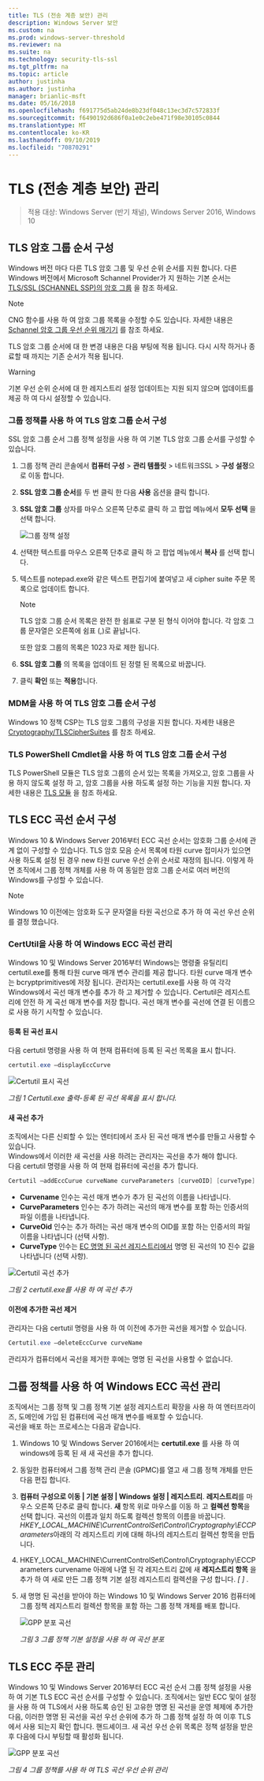 ```yaml
---
title: TLS (전송 계층 보안) 관리
description: Windows Server 보안
ms.custom: na
ms.prod: windows-server-threshold
ms.reviewer: na
ms.suite: na
ms.technology: security-tls-ssl
ms.tgt_pltfrm: na
ms.topic: article
author: justinha
ms.author: justinha
manager: brianlic-msft
ms.date: 05/16/2018
ms.openlocfilehash: f691775d5ab24de8b23df048c13ec3d7c572833f
ms.sourcegitcommit: f6490192d686f0a1e0c2ebe471f98e30105c0844
ms.translationtype: MT
ms.contentlocale: ko-KR
ms.lasthandoff: 09/10/2019
ms.locfileid: "70870291"
---
```

# <a name="manage-transport-layer-security-tls"></a>TLS (전송 계층 보안) 관리

>적용 대상: Windows Server (반기 채널), Windows Server 2016, Windows 10

## <a name="configuring-tls-cipher-suite-order"></a>TLS 암호 그룹 순서 구성

Windows 버전 마다 다른 TLS 암호 그룹 및 우선 순위 순서를 지원 합니다. 다른 Windows 버전에서 Microsoft Schannel Provider가 지 원하는 기본 순서는 [TLS/SSL (SCHANNEL SSP)의 암호 그룹](https://msdn.microsoft.com/library/windows/desktop/aa374757.aspx) 을 참조 하세요.

> [!NOTE] 
> CNG 함수를 사용 하 여 암호 그룹 목록을 수정할 수도 있습니다. 자세한 내용은 [Schannel 암호 그룹 우선 순위 매기기](https://msdn.microsoft.com/library/windows/desktop/bb870930.aspx) 를 참조 하세요.

TLS 암호 그룹 순서에 대 한 변경 내용은 다음 부팅에 적용 됩니다. 다시 시작 하거나 종료할 때 까지는 기존 순서가 적용 됩니다.

> [!WARNING] 
> 기본 우선 순위 순서에 대 한 레지스트리 설정 업데이트는 지원 되지 않으며 업데이트를 제공 하 여 다시 설정할 수 있습니다. 

### <a name="configuring-tls-cipher-suite-order-by-using-group-policy"></a>그룹 정책를 사용 하 여 TLS 암호 그룹 순서 구성

SSL 암호 그룹 순서 그룹 정책 설정을 사용 하 여 기본 TLS 암호 그룹 순서를 구성할 수 있습니다.

1. 그룹 정책 관리 콘솔에서 **컴퓨터 구성** > **관리 템플릿** > 네트워크SSL > **구성 설정**으로 이동 합니다.
2. **SSL 암호 그룹 순서**를 두 번 클릭 한 다음 **사용** 옵션을 클릭 합니다.
3. **SSL 암호 그룹** 상자를 마우스 오른쪽 단추로 클릭 하 고 팝업 메뉴에서 **모두 선택** 을 선택 합니다.

   ![그룹 정책 설정](../media/Transport-Layer-Security-protocol/ssl-cipher-suite-order-gp-setting.png)

4. 선택한 텍스트를 마우스 오른쪽 단추로 클릭 하 고 팝업 메뉴에서 **복사** 를 선택 합니다.
5. 텍스트를 notepad.exe와 같은 텍스트 편집기에 붙여넣고 새 cipher suite 주문 목록으로 업데이트 합니다.

   > [!NOTE]
   > TLS 암호 그룹 순서 목록은 완전 한 쉼표로 구분 된 형식 이어야 합니다. 각 암호 그룹 문자열은 오른쪽에 쉼표 (,)로 끝납니다. 
   > 
   > 또한 암호 그룹의 목록은 1023 자로 제한 됩니다.

6. **SSL 암호 그룹** 의 목록을 업데이트 된 정렬 된 목록으로 바꿉니다.
7. 클릭 **확인** 또는 **적용**합니다.

### <a name="configuring-tls-cipher-suite-order-by-using-mdm"></a>MDM을 사용 하 여 TLS 암호 그룹 순서 구성

Windows 10 정책 CSP는 TLS 암호 그룹의 구성을 지원 합니다. 자세한 내용은 [Cryptography/TLSCipherSuites](https://msdn.microsoft.com/windows/hardware/commercialize/customize/mdm/policy-configuration-service-provider#cryptography-tlsciphersuites) 를 참조 하세요.

### <a name="configuring-tls-cipher-suite-order-by-using-tls-powershell-cmdlets"></a>TLS PowerShell Cmdlet을 사용 하 여 TLS 암호 그룹 순서 구성

TLS PowerShell 모듈은 TLS 암호 그룹의 순서 있는 목록을 가져오고, 암호 그룹을 사용 하지 않도록 설정 하 고, 암호 그룹을 사용 하도록 설정 하는 기능을 지원 합니다. 자세한 내용은 [TLS 모듈](https://technet.microsoft.com/itpro/powershell/windows/tls/tls) 을 참조 하세요.

## <a name="configuring-tls-ecc-curve-order"></a>TLS ECC 곡선 순서 구성 

Windows 10 & Windows Server 2016부터 ECC 곡선 순서는 암호화 그룹 순서에 관계 없이 구성할 수 있습니다. TLS 암호 모음 순서 목록에 타원 curve 접미사가 있으면 사용 하도록 설정 된 경우 new 타원 curve 우선 순위 순서로 재정의 됩니다. 이렇게 하면 조직에서 그룹 정책 개체를 사용 하 여 동일한 암호 그룹 순서로 여러 버전의 Windows를 구성할 수 있습니다.

> [!NOTE]
> Windows 10 이전에는 암호화 도구 문자열을 타원 곡선으로 추가 하 여 곡선 우선 순위를 결정 했습니다.

### <a name="managing-windows-ecc-curves-using-certutil"></a>CertUtil을 사용 하 여 Windows ECC 곡선 관리

Windows 10 및 Windows Server 2016부터 Windows는 명령줄 유틸리티 certutil.exe를 통해 타원 curve 매개 변수 관리를 제공 합니다. 타원 curve 매개 변수는 bcryptprimitives에 저장 됩니다. 관리자는 certutil.exe를 사용 하 여 각각 Windows에서 곡선 매개 변수를 추가 하 고 제거할 수 있습니다. Certutil은 레지스트리에 안전 하 게 곡선 매개 변수를 저장 합니다. 곡선 매개 변수를 곡선에 연결 된 이름으로 사용 하기 시작할 수 있습니다.    

#### <a name="displaying-registered-curves"></a>등록 된 곡선 표시

다음 certutil 명령을 사용 하 여 현재 컴퓨터에 등록 된 곡선 목록을 표시 합니다.

```powershell
certutil.exe –displayEccCurve
```

![Certutil 표시 곡선](../media/Transport-Layer-Security-protocol/certutil-display-curves.png)

*그림 1 Certutil.exe 출력-등록 된 곡선 목록을 표시 합니다.*

#### <a name="adding-a-new-curve"></a>새 곡선 추가

조직에서는 다른 신뢰할 수 있는 엔터티에서 조사 된 곡선 매개 변수를 만들고 사용할 수 있습니다.  
Windows에서 이러한 새 곡선을 사용 하려는 관리자는 곡선을 추가 해야 합니다.  
다음 certutil 명령을 사용 하 여 현재 컴퓨터에 곡선을 추가 합니다.

```powershell
Certutil —addEccCurue curveName curveParameters [curveOID] [curveType]
```

- **Curvename** 인수는 곡선 매개 변수가 추가 된 곡선의 이름을 나타냅니다.
- **CurveParameters** 인수는 추가 하려는 곡선의 매개 변수를 포함 하는 인증서의 파일 이름을 나타냅니다.
- **CurveOid** 인수는 추가 하려는 곡선 매개 변수의 OID를 포함 하는 인증서의 파일 이름을 나타냅니다 (선택 사항).
- **CurveType** 인수는 [EC 명명 된 곡선 레지스트리에서](http://www.iana.org/assignments/tls-parameters/tls-parameters.xhtml#tls-parameters-8) 명명 된 곡선의 10 진수 값을 나타냅니다 (선택 사항).

![Certutil 곡선 추가](../media/Transport-Layer-Security-protocol/certutil-add-curves.png)

*그림 2 certutil.exe를 사용 하 여 곡선 추가*

#### <a name="removing-a-previously-added-curve"></a>이전에 추가한 곡선 제거

관리자는 다음 certutil 명령을 사용 하 여 이전에 추가한 곡선을 제거할 수 있습니다.

```powershell
Certutil.exe –deleteEccCurve curveName
```

관리자가 컴퓨터에서 곡선을 제거한 후에는 명명 된 곡선을 사용할 수 없습니다.

## <a name="managing-windows-ecc-curves-using-group-policy"></a>그룹 정책를 사용 하 여 Windows ECC 곡선 관리

조직에서는 그룹 정책 및 그룹 정책 기본 설정 레지스트리 확장을 사용 하 여 엔터프라이즈, 도메인에 가입 된 컴퓨터에 곡선 매개 변수를 배포할 수 있습니다.  
곡선을 배포 하는 프로세스는 다음과 같습니다.

1.  Windows 10 및 Windows Server 2016에서는 **certutil.exe** 를 사용 하 여 windows에 등록 된 새 새 곡선을 추가 합니다.
2.  동일한 컴퓨터에서 그룹 정책 관리 콘솔 (GPMC)를 열고 새 그룹 정책 개체를 만든 다음 편집 합니다.
3.  **컴퓨터 구성으로 이동 | 기본 설정 | Windows 설정 | 레지스트리**.  **레지스트리**를 마우스 오른쪽 단추로 클릭 합니다. **새** 항목 위로 마우스를 이동 하 고 **컬렉션 항목**을 선택 합니다. 곡선의 이름과 일치 하도록 컬렉션 항목의 이름을 바꿉니다. *HKEY_LOCAL_MACHINE\CurrentControlSet\Control\Cryptography\ECCParameters*아래의 각 레지스트리 키에 대해 하나의 레지스트리 컬렉션 항목을 만듭니다.
4.  HKEY_LOCAL_MACHINE\CurrentControlSet\Control\Cryptography\ECCParameters curvename 아래에 나열 된 각 레지스트리 값에 새 **레지스트리 항목** 을 추가 하 여 새로 만든 그룹 정책 기본 설정 레지스트리 컬렉션을 구성 합니다. *\[ ]* .
5.  새 명명 된 곡선을 받아야 하는 Windows 10 및 Windows Server 2016 컴퓨터에 그룹 정책 레지스트리 컬렉션 항목을 포함 하는 그룹 정책 개체를 배포 합니다.

    ![GPP 분포 곡선](../media/Transport-Layer-Security-protocol/gpp-distribute-curves.png)

    *그림 3 그룹 정책 기본 설정을 사용 하 여 곡선 분포*

## <a name="managing-tls-ecc-order"></a>TLS ECC 주문 관리

Windows 10 및 Windows Server 2016부터 ECC 곡선 순서 그룹 정책 설정을 사용 하 여 기본 TLS ECC 곡선 순서를 구성할 수 있습니다. 조직에서는 일반 ECC 및이 설정을 사용 하 여 TLS에서 사용 하도록 승인 된 고유한 명명 된 곡선을 운영 체제에 추가한 다음, 이러한 명명 된 곡선을 곡선 우선 순위에 추가 하 그룹 정책 설정 하 여 이후 TLS에서 사용 되는지 확인 합니다. 핸드셰이크. 새 곡선 우선 순위 목록은 정책 설정을 받은 후 다음에 다시 부팅할 때 활성화 됩니다.     

![GPP 분포 곡선](../media/Transport-Layer-Security-protocol/gp-managing-tls-curve-priority-order.png)

*그림 4 그룹 정책를 사용 하 여 TLS 곡선 우선 순위 관리*


